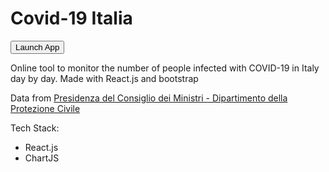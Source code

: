 # Covid-19 Italia

<a href="https://rosarioterranova.github.io/covid19italia/"><button>Launch App</button></a>

Online tool to monitor the number of people infected with COVID-19 in Italy day by day. Made with React.js and bootstrap

Data from [Presidenza del Consiglio dei Ministri - Dipartimento della Protezione Civile](https://github.com/pcm-dpc/COVID-19)

Tech Stack:

- React.js
- ChartJS

